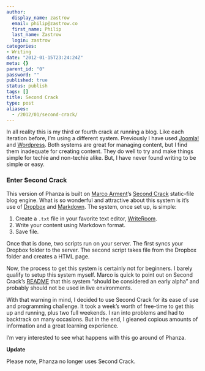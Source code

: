 ```yaml
---
author:
  display_name: zastrow
  email: philip@zastrow.co
  first_name: Philip
  last_name: Zastrow
  login: zastrow
categories:
- Writing
date: "2012-01-15T23:24:24Z"
meta: {}
parent_id: "0"
password: ""
published: true
status: publish
tags: []
title: Second Crack
type: post
aliases:
  - /2012/01/second-crack/
---
```

<p>In all reality this is my third or fourth crack at running a blog. Like each iteration before, I’m using a different system. Previously I have used <a href="http://www.joomla.org">Joomla!</a> and <a href="http://www.wordpress.org">Wordpress</a>. Both systems are great for managing content, but I find them inadequate for creating content. They do well to try and make things simple for techie and non-techie alike. But, I have never found writing to be simple or easy.</p>
<h3 id="enter-second-crack">Enter Second Crack</h3>
<p>This version of Phanza is built on <a href="http://www.marco.org">Marco Arment</a>’s <a href="https://github.com/marcoarment/secondcrack">Second Crack</a> static-file blog engine. What is so wonderful and attractive about this system is it’s use of <a href="http://db.tt/UWXAuH0">Dropbox</a> and <a href="http://daringfireball.net/projects/markdown/">Markdown</a>. The system, once set up, is simple:</p>
<ol>
<li>Create a <code class="highlighter-rouge">.txt</code> file in your favorite text editor, <a href="http://www.hogbaysoftware.com/products/writeroom">WriteRoom</a>.</li>
<li>Write your content using Markdown format.</li>
<li>Save file.</li>
</ol>
<p>Once that is done, two scripts run on your server. The first syncs your Dropbox folder to the server. The second script takes file from the Dropbox folder and creates a HTML page.</p>
<p>Now, the process to get this system is certainly not for beginners. I barely qualify to setup this system myself. Marco is quick to point out on Second Crack’s <a href="https://github.com/marcoarment/secondcrack/blob/master/README.markdown">README</a> that this system “should be considered an early alpha” and probably should not be used in live environments.</p>
<p>With that warning in mind, I decided to use Second Crack for its ease of use and programming challenge. It took a week’s worth of free-time to get this up and running, plus two full weekends. I ran into problems and had to backtrack on many occasions. But in the end, I gleaned copious amounts of information and a great learning experience.</p>
<p>I’m very interested to see what happens with this go around of Phanza.</p>
<p><strong>Update</strong></p>
<p>Please note, Phanza no longer uses Second Crack.</p>
